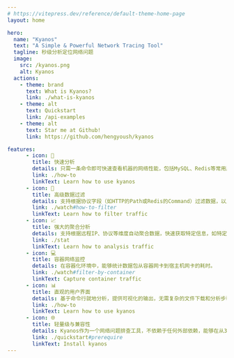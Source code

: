 ```yaml
---
# https://vitepress.dev/reference/default-theme-home-page
layout: home

hero:
  name: "Kyanos"
  text: "A Simple & Powerful Network Tracing Tool"
  tagline: 秒级分析定位网络问题
  image:
    src: /kyanos.png
    alt: Kyanos
  actions:
    - theme: brand
      text: What is Kyanos?
      link: ./what-is-kyanos
    - theme: alt
      text: Quickstart
      link: /api-examples
    - theme: alt
      text: Star me at Github!
      link: https://github.com/hengyoush/kyanos

features:
      - icon: 🚀
        title: 快速分析
        details: 只需一条命令即可快速查看机器的网络性能，包括MySQL、Redis等常用服务的网络延迟和数据传输大小
        link: ./how-to
        linkText: Learn how to use kyanos
      - icon: 🎯️
        title: 高级数据过滤
        details: 支持根据协议字段（如HTTP的Path或Redis的Command）过滤数据，以及根据进程PID、容器ID、K8s Pod名称等多维度筛选数据，提供更精确的问题定位。
        link: ./watch#how-to-filter
        linkText: Learn how to filter traffic
      - icon: 📈️
        title: 强大的聚合分析
        details: 支持根据远程IP、协议等维度自动聚合数据，快速获取特定信息，如特定IP的HTTP路径耗时情况。
        link: ./stat
        linkText: Learn how to analysis traffic
      - icon: 💻️
        title: 容器网络监控
        details: 在容器化环境中，能够统计数据包从容器网卡到宿主机网卡的耗时。
        link: ./watch#filter-by-container
        linkText: Capture container traffic
      - icon: 📊️
        title: 直观的用户界面
        details: 基于命令行就地分析，提供可视化的输出，无需复杂的文件下载和分析步骤。
        link: ./how-to
        linkText: Learn how to use kyanos
      - icon: 🌐️
        title: 轻量级与兼容性
        details: Kyanos作为一个网络问题排查工具，不依赖于任何外部依赖，能够在从3.10版本到最新版本的内核上运行
        link: ./quickstart#prerequire
        linkText: Install kyanos
---
```


